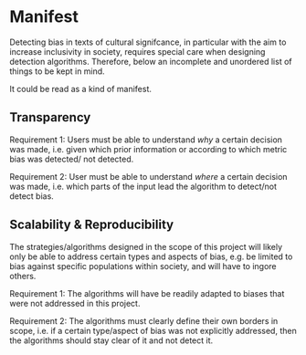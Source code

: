 # Manifest

Detecting bias in texts of cultural signifcance, in particular with the aim to increase inclusivity in society, 
requires special care when designing detection algorithms. Therefore, below an incomplete and unordered list of things to be kept in mind.

It could be read as a kind of manifest.


## Transparency

Requirement 1: Users must be able to understand *why* a certain decision was made, i.e. given which prior information or according to which metric bias was detected/
not detected.

Requirement 2: User must be able to understand *where* a certain decision was made, i.e. which parts of the input lead the algorithm to detect/not detect bias.


## Scalability & Reproducibility

The strategies/algorithms designed in the scope of this project will likely only be able to address certain types and aspects of bias, e.g. be limited to bias against
specific populations within society, and will have to ingore others.

Requirement 1: The algorithms will have be readily adapted to biases that were not addressed in this project.

Requirement 2: The algorithms must clearly define their own borders in scope, i.e. if a certain type/aspect of bias was not explicitly addressed, then the algorithms
should stay clear of it and not detect it.
